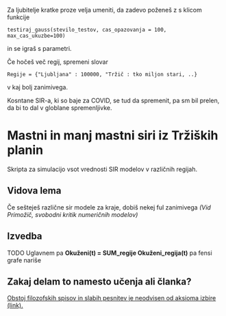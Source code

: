 Za ljubitelje kratke proze velja umeniti, da zadevo poženeš z
s klicom funkcije


``testiraj_gauss(stevilo_testov, cas_opazovanja = 100, max_cas_ukuzbe=100)``

in se igraš s parametri.

Če hočeš več regij, spremeni slovar

``Regije = {"Ljubljana" : 100000, "Tržič : tko miljon stari, ..}`` 

v kaj bolj zanimivega.

Kosntane SIR-a, ki so baje  za COVID, se tud da spremenit, pa sm bil prelen, da bi to dal v globlane spremenljivke.

# Mastni in manj mastni siri iz Tržiških planin
Skripta za simulacijo vsot vrednosti SIR modelov v različnih regijah.

## Vidova lema

Če sešteješ različne sir modele za kraje, dobiš nekej ful zanimivega 
*(Vid Primožič, svobodni kritik numeričnih modelov)*

## Izvedba
TODO
Uglavnem pa  **Okuženi(t) = SUM_regije Okuženi_regija(t)** pa fensi grafe nariše

## Zakaj delam to namesto učenja ali članka?
[Obstoj filozofskih spisov in slabih pesnitev je neodvisen od aksioma izbire (link).](https://en.wikipedia.org/wiki/Procrastination)
